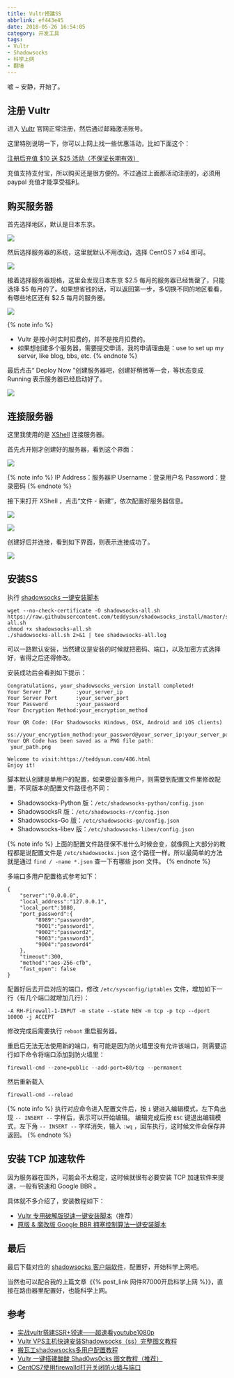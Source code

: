 ```yaml
---
title: Vultr搭建SS
abbrlink: ef443e45
date: 2018-05-26 16:54:05
category: 开发工具
tags:
- Vultr
- Shadowsocks
- 科学上网
- 翻墙
---
```


嘘 ~ 安静，开始了。

<!-- more -->

## 注册 Vultr

进入 [Vultr](https://www.vultr.com/) 官网正常注册，然后通过邮箱激活账号。

这里特别说明一下，你可以上网上找一些优惠活动，比如下面这个：

[注册后充值 $10 送 $25 活动（不保证长期有效）](https://www.vultr.com/promo25b/?service=promo25b)

充值支持支付宝，所以购买还是很方便的。不过通过上面那活动注册的，必须用 paypal 充值才能享受福利。

## 购买服务器

首先选择地区，默认是日本东京。

![](https://i.loli.net/2018/05/26/5b097d1381ea2.png)

然后选择服务器的系统，这里就默认不用改动，选择 CentOS 7 x64 即可。

![](https://i.loli.net/2018/05/26/5b097e048ab00.png)

接着选择服务器规格，这里会发现日本东京 $2.5 每月的服务器已经售罄了，只能选择 $5 每月的了。如果想省钱的话，可以返回第一步，多切换不同的地区看看，有哪些地区还有 $2.5 每月的服务器。

![](https://i.loli.net/2018/05/26/5b097eca4965d.png)

{% note info %}
- Vultr 是按小时实时扣费的，并不是按月扣费的。
- 如果想创建多个服务器，需要提交申请，我的申请理由是：use to set up my server, like blog, bbs, etc.
{% endnote %}

最后点击“ Deploy Now ”创建服务器吧，创建好稍微等一会，等状态变成 Running 表示服务器已经启动好了。

![](https://i.loli.net/2018/05/26/5b09830d2c868.png)

## 连接服务器

这里我使用的是 [XShell](http://www.netsarang.com/products/xsh_overview.html) 连接服务器。

首先点开刚才创建好的服务器，看到这个界面：

![](https://i.loli.net/2018/05/26/5b09844e89dca.png)

{% note info %}
IP Address：服务器IP
Username：登录用户名
Password：登录密码
{% endnote %}

接下来打开 XShell ，点击“文件 - 新建”，依次配置好服务器信息。

![](https://i.loli.net/2018/05/27/5b0985f882f7a.png)

![](https://i.loli.net/2018/05/27/5b098652979e2.png)

创建好后并连接，看到如下界面，则表示连接成功了。

![](https://i.loli.net/2018/05/27/5b09870a28252.png)

## 安装SS

执行 [shadowsocks 一键安装脚本](https://teddysun.com/486.html)

```
wget --no-check-certificate -O shadowsocks-all.sh https://raw.githubusercontent.com/teddysun/shadowsocks_install/master/shadowsocks-all.sh
chmod +x shadowsocks-all.sh
./shadowsocks-all.sh 2>&1 | tee shadowsocks-all.log
```

可以一路默认安装，当然建议是安装的时候就把密码、端口，以及加密方式选择好，省得之后还得修改。

安装成功后会看到如下提示：

```
Congratulations, your_shadowsocks_version install completed!
Your Server IP        :your_server_ip
Your Server Port      :your_server_port
Your Password         :your_password
Your Encryption Method:your_encryption_method

Your QR Code: (For Shadowsocks Windows, OSX, Android and iOS clients)
 ss://your_encryption_method:your_password@your_server_ip:your_server_port
Your QR Code has been saved as a PNG file path:
 your_path.png

Welcome to visit:https://teddysun.com/486.html
Enjoy it!
```

脚本默认创建是单用户的配置，如果要设置多用户，则需要到配置文件里修改配置，不同版本的配置文件路径也不同：

- Shadowsocks-Python 版：`/etc/shadowsocks-python/config.json`
- ShadowsocksR 版：`/etc/shadowsocks-r/config.json`
- Shadowsocks-Go 版：`/etc/shadowsocks-go/config.json`
- Shadowsocks-libev 版：`/etc/shadowsocks-libev/config.json`

{% note info %}
上面的配置文件路径保不准什么时候会变，就像网上大部分的教程都是说配置文件是 `/etc/shadowsocks.json` 这个路径一样。所以最简单的方法就是通过 `find / -name *.json` 查一下有哪些 json 文件。
{% endnote %}

多端口多用户配置格式参考如下：

```
{
    "server":"0.0.0.0",
    "local_address":"127.0.0.1",
    "local_port":1080,
    "port_password":{
         "8989":"password0",
         "9001":"password1",
         "9002":"password2",
         "9003":"password3",
         "9004":"password4"
    },
    "timeout":300,
    "method":"aes-256-cfb",
    "fast_open": false
}
```

配置好后去开启对应的端口，修改 `/etc/sysconfig/iptables` 文件，增加如下一行（有几个端口就增加几行）：

```
-A RH-Firewall-1-INPUT -m state --state NEW -m tcp -p tcp --dport 10000 -j ACCEPT
```

修改完成后需要执行 `reboot` 重启服务器。

重启后无法无法使用新的端口，有可能是因为防火墙里没有允许该端口，则需要运行如下命令将端口添加到防火墙里：

```
firewall-cmd --zone=public --add-port=80/tcp --permanent
```

然后重新载入

```
firewall-cmd --reload
```

{% note info %}
执行对应命令进入配置文件后，按 `i` 键进入编辑模式，左下角出现 `-- INSERT --` 字样后，表示可以开始编辑。
编辑完成后按 `ESC` 键退出编辑模式，左下角 `-- INSERT --` 字样消失，输入 `:wq` ，回车执行，这时候文件会保存并返回。
{% endnote %}

## 安装 TCP 加速软件

因为服务器在国外，可能会不太稳定，这时候就很有必要安装 TCP 加速软件来提速，一般有锐速和 Google BBR 。

具体就不多介绍了，安装教程如下：

- [Vultr 专用破解版锐速一键安装脚本](https://www.vultrcn.com/7.html)（推荐）
- [原版 & 魔改版 Google BBR 拥塞控制算法一键安装脚本](https://www.vultrcn.com/5.html)

## 最后

最后下载对应的 [shadowsocks 客户端软件](https://www.shadowsocks.org/en/download/clients.html)，配置好，开始科学上网吧。

当然也可以配合我的上篇文章《{% post_link 网件R7000开启科学上网 %}》，直接在路由器里配置好，也能科学上网。

## 参考

- [实战vultr搭建SSR+锐速——超速看youtube1080p](https://www.qcgzxw.cn/1640.html)
- [Vultr VPS主机快速安装Shadowsocks（ss）完整图文教程](http://vultr.aicnm.com/Vultr-VPS%E4%B8%BB%E6%9C%BA%E5%BF%AB%E9%80%9F%E5%AE%89%E8%A3%85Shadowsocks%EF%BC%88ss%EF%BC%89%E5%AE%8C%E6%95%B4%E5%9B%BE%E6%96%87%E6%95%99%E7%A8%8B/)
- [搬瓦工shadowsocks多用户配置教程](http://calonye.com/22419.html)
- [Vultr 一键搭建酸酸 Shad0ws0cks 图文教程（推荐）](https://www.vultrcn.com/6.html)
- [CentOS7使用firewalld打开关闭防火墙与端口](http://www.cnblogs.com/moxiaoan/p/5683743.html)